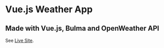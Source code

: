 # Vue.js Weather App

## Made with Vue.js, Bulma and OpenWeather API

See [Live Site](http://kevinleblanc.io/vueWeatherApp/).
